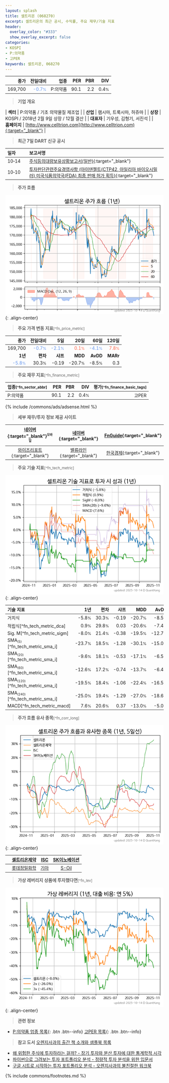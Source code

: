 ```yaml
---
layout: splash
title: 셀트리온 (068270)
excerpt: 셀트리온의 최근 공시, 수익률, 주요 재무/기술 지표
header:
  overlay_color: "#333"
  show_overlay_excerpt: false
categories:
- KOSPI
- P:의약품
- 고PER
keywords: 셀트리온, 068270
---
```


| **종가** | **전일대비** | **업종** | **PER** | **PBR** | **DIV** |
| -------: | -----------: | -------: | ------: | ------: | ------: |
| 169,700 | <span style="color: cornflowerblue">-0.7<small>%</small></span> | P:의약품 | 90.1 | 2.2 | 0.4<small>%</small> |

<!-- more -->


> **기업 개요**<a id="company"></a>

| <span style="white-space:nowrap;">**섹터**</span> | P:의약품 / 기초 의약물질 제조업 |
| <span style="white-space:nowrap;">**산업**</span> | 램시마, 트룩시마, 허쥬마 |
| <span style="white-space:nowrap;">**상장**</span> | KOSPI / 2018년 2월 9일 상장 / 12월 결산 |
| <span style="white-space:nowrap;">**대표자**</span> | 기우성, 김형기, 서진석 |
| <span style="white-space:nowrap;">**홈페이지**</span> | [http://www.celltrion.com](http://www.celltrion.com){:target="_blank"} |


> **최근 7일 DART 신규 공시**<a id="dart"></a>

| **일자** |      | **보고서명** |
| :------- | :--- | :----------- |
| 10&#x2011;14 | | [주식등의대량보유상황보고서(일반)](https://dart.fss.or.kr/dsaf001/main.do?rcpNo=20251014000351){:target="_blank"} |
| 10&#x2011;10 | | [투자판단관련주요경영사항              (아이덴젤트(CTP42, 아일리아 바이오시밀러) 미국식품의약국(FDA) 최종 판매 허가 획득)](https://dart.fss.or.kr/dsaf001/main.do?rcpNo=20251010800001){:target="_blank"} |


> **주가 흐름**<a id="price"></a>

![068270](/stock/images/068270.png){: .align-center}


> **주요 가격 변동 지표**<small>[^fn_price_metric]</small>

| **종가** | **전일대비** | **5일** | **20일** | **60일** | **120일** |
| -------: | -----------: | ------: | -------: | -------: | --------: |
| 169,700 | <span style="color: cornflowerblue">-0.7<small>%</small></span> | <span style="color: cornflowerblue">-2.1<small>%</small></span> | <span style="color: tomato">0.1<small>%</small></span> | <span style="color: cornflowerblue">-4.1<small>%</small></span> | <span style="color: tomato">7.8<small>%</small></span> |
| **1년** | **편차** | **샤프** | **MDD** | **AvDD** | **MARr** |
| <span style="color: cornflowerblue">-5.8<small>%</small></span> | 30.3<small>%</small> | -0.19 | -20.7<small>%</small> | -8.5<small>%</small> | 0.3 |


> **주요 재무 지표**<small>[^fn_finance_metric]</small>

| **업종**<small>[^fn_sector_abbr]</small> | **PER** | **PBR** | **DIV** | **평가**<small>[^fn_finance_basic_tags]</small> |
| :--------------------------------------- | ------: | ------: | ------: | ----------------------------------------------: |
| P:의약품 | 90.1 | 2.2 | 0.4<small>%</small> | 고PER |



{% include /commons/ads/adsense.html %}

> **세부 재무/투자 정보 제공 사이트**

| [네이버](https://m.stock.naver.com/domestic/stock/068270/finance/summary){:target="_blank"}<sup><small>모바일</small></sup> | [네이버](https://finance.naver.com/item/coinfo.naver?code=068270){:target="_blank"} | [FnGuide](https://comp.fnguide.com/SVO2/ASP/SVD_Invest.asp?gicode=A068270&MenuYn=Y){:target="_blank"} |
| :---: | :---: | :---: |
| [와이즈리포트](https://comp.wisereport.co.kr/company/c1040001.aspx?cmp_cd=068270){:target="_blank"} | [밸류라인](https://www.valueline.co.kr/finance/summary/068270){:target="_blank"} | [한국경제](https://markets.hankyung.com/stock/068270/financial-summary){:target="_blank"} |


> **주요 기술 지표**<small>[^fn_tech_metric]</small>


![068270](/stock/images/068270_tech.png){: .align-center}

| **기술 지표** | **1년** | **편차** | **샤프** | **MDD** | **AvDD** |
| :------------ | ------: | -----------: | -------: | ------: | -------: |
| 거치식 | -5.8<small>%</small> | 30.3<small>%</small> | -0.19 | -20.7<small>%</small> | -8.5<small>%</small> |
| 적립식[^fn_tech_metric_dca] | 0.9<small>%</small> | 29.8<small>%</small> | 0.03 | -20.6<small>%</small> | -7.4<small>%</small> |
| Sig. M[^fn_tech_metric_sigm] | -8.0<small>%</small> | 21.4<small>%</small> | -0.38 | -19.5<small>%</small> | -12.7<small>%</small> |
| SMA<small><sub>(5)</sub></small>[^fn_tech_metric_sma_i] | -23.7<small>%</small> | 18.5<small>%</small> | -1.28 | -30.1<small>%</small> | -15.0<small>%</small> |
| SMA<small><sub>(20)</sub></small>[^fn_tech_metric_sma_i] | -9.6<small>%</small> | 18.1<small>%</small> | -0.53 | -17.1<small>%</small> | -6.5<small>%</small> |
| SMA<small><sub>(60)</sub></small>[^fn_tech_metric_sma_i] | -12.6<small>%</small> | 17.2<small>%</small> | -0.74 | -13.7<small>%</small> | -6.4<small>%</small> |
| SMA<small><sub>(120)</sub></small>[^fn_tech_metric_sma_i] | -19.5<small>%</small> | 18.4<small>%</small> | -1.06 | -22.4<small>%</small> | -16.5<small>%</small> |
| SMA<small><sub>(240)</sub></small>[^fn_tech_metric_sma_i] | -25.0<small>%</small> | 19.4<small>%</small> | -1.29 | -27.0<small>%</small> | -18.6<small>%</small> |
| MACD[^fn_tech_metric_macd] | 7.6<small>%</small> | 20.6<small>%</small> | 0.37 | -13.0<small>%</small> | -5.0<small>%</small> |


> **주가 흐름 유사 종목**<a id="corr"></a><small>[^fn_corr_long]</small>

![068270](/stock/images/068270_corr.png){: .align-center}

|       | [셀트리온제약](/068760/) | [ISC](/095340/) | [SK이노베이션](/096770/) |
| :---: | :------------------------------------: | :------------------------------------: | :------------------------------------: |
|       | [롯데정밀화학](/004000/) | [기아](/000270/) | [S-Oil](/010950/) |


> **가상 레버리지 상품에 투자했다면**<a id="2x"></a><small>[^fn_lev]</small>

![068270](/stock/images/068270_2x.png){: .align-center}


> **관련 정보**

- [P:의약품 업종 목록](/stats/sector/kospi_업종_의약품_종목/){: .btn .btn--info} [고PER 목록](/fn/fn_high_per/){: .btn .btn--info}

> **참고 도서** [오렌지사과의 출간 책 소개와 샘플북 목록](https://kongdori.tistory.com/691)

- [왜 위험한 주식에 투자하라는 걸까? - 장기 투자와 분산 투자에 대한 통계학적 시각](https://kongdori.tistory.com/421)
- [파이썬으로 그려보는 투자 포트폴리오 분석  - 정량적 투자 분석을 위한 입문서](https://kongdori.tistory.com/643)
- [구글 시트로 시작하는 투자 포트폴리오 분석 - 오렌지사과의 불친절한 워크북](https://kongdori.tistory.com/449)


{% include commons/footnotes.md %}